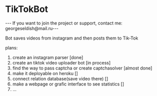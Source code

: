 # TikTokBot


--- If you want to join the project or support, contact me: georgeseldish@mail.ru---


Bot saves videos from instagram and then posts them to Tik-Tok 

plans:
1) create an instagram parser                                 [done]
2) create an tiktok video uploader bot                        [in process]
3) find the way to pass captcha or create captchasolver       [almost done]
5) make it deployable on heroku                               [] 
6) connect relation database(save video there)                []
7) make a webpage or grafic interface to see statistics     []
8) ...
